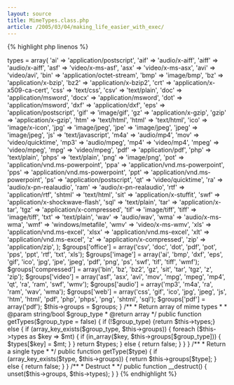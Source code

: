```yaml
---
layout: source
title: MimeTypes.class.php
article: /2005/03/04/making_life_easier_with_exec/
---
```


{% highlight php linenos %}
<?php
/**
 * Simple repository of common file mime types
 *
 * updated 2007-08-30
 *        added method for retrieval of single type
 *        added docx and xlsx types, added simple pdf group type
 */
class AP_File_MimeTypes {
    public $types;
    public $groups;

    /**
     * construct
     *
     * initialize our mime types and groups
     */
    public function __construct() {
        $this->types = array(
            'ai' => 'application/postscript',
            'aif' => 'audio/x-aiff',
            'aiff' => 'audio/x-aiff',
            'asf' => 'video/x-ms-asf',
            'asx' => 'video/x-ms-asx',
            'avi' => 'video/avi',
            'bin' => 'application/octet-stream',
            'bmp' => 'image/bmp',
            'bz' => 'application/x-bzip',
            'bz2' => 'application/x-bzip2',
            'crt' => 'application/x-x509-ca-cert',
            'css' => 'text/css',
            'csv' => 'text/plain',
            'doc' => 'application/msword',
            'docx' => 'application/msword',
            'dot' => 'application/msword',
            'dxf' => 'application/dxf',
            'eps' => 'application/postscript',
            'gif' => 'image/gif',
            'gz' => 'application/x-gzip',
            'gzip' => 'application/x-gzip',
            'htm' => 'text/html',
            'html' => 'text/html',
            'ico' => 'image/x-icon',
            'jpg' => 'image/jpeg',
            'jpe' => 'image/jpeg',
            'jpeg' => 'image/jpeg',
            'js' => 'text/javascript',
            'm4a' => 'audio/mp4',
            'mov' => 'video/quicktime',
            'mp3' => 'audio/mpeg',
            'mp4' => 'video/mp4',
            'mpeg' => 'video/mpeg',
            'mpg' => 'video/mpeg',
            'pdf' => 'application/pdf',
            'php' => 'text/plain',
            'phps' => 'text/plain',
            'png' => 'image/png',
            'pot' => 'application/vnd.ms-powerpoint',
            'ppa' => 'application/vnd.ms-powerpoint',
            'pps' => 'application/vnd.ms-powerpoint',
            'ppt' => 'application/vnd.ms-powerpoint',
            'ps' => 'application/postscript',
            'qt' => 'video/quicktime',
            'ra' => 'audio/x-pn-realaudio',
            'ram' => 'audio/x-pn-realaudio',
            'rtf' => 'application/rtf',
            'shtml' => 'text/html',
            'sit' => 'application/x-stuffit',
            'swf' => 'application/x-shockwave-flash',
            'sql' => 'text/plain',
            'tar' => 'application/x-tar',
            'tgz' => 'application/x-compressed',
            'tif' => 'image/tiff',
            'tiff' => 'image/tiff',
            'txt' => 'text/plain',
            'wav' => 'audio/wav',
            'wma' => 'audio/x-ms-wma',
            'wmf' => 'windows/metafile',
            'wmv' => 'video/x-ms-wmv',
            'xls' => 'application/vnd.ms-excel',
            'xlsx' => 'application/vnd.ms-excel',
            'xlt' => 'application/vnd.ms-excel',
            'z' => 'application/x-compressed',
            'zip' => 'application/zip',
        );

        $groups['office'] = array('csv', 'doc', 'dot', 'pdf', 'pot', 'pps', 'ppt', 'rtf', 'txt', 'xls');
        $groups['image'] = array('ai', 'bmp', 'dxf', 'eps', 'gif', 'ico', 'jpg', 'jpe', 'jpeg', 'pdf', 'png', 'ps', 'swf', 'tif', 'tiff', 'wmf');
        $groups['compressed'] = array('bin', 'bz', 'bz2', 'gz', 'sit', 'tar', 'tgz', 'z', 'zip');
        $groups['video'] = array('asf', 'asx', 'avi', 'mov', 'mpg', 'mpeg', 'mp4', 'qt', 'ra', 'ram', 'swf', 'wmv');
        $groups['audio'] = array('mp3', 'm4a', 'ra', 'ram', 'wav', 'wma');
        $groups['web'] = array('css', 'gif', 'ico', 'jpg', 'jpeg', 'js', 'htm', 'html', 'pdf', 'php', 'phps', 'png', 'shtml', 'sql');
        $groups['pdf'] = array('pdf');

        $this->groups = $groups;
    }

    /**
     * Return array of mime types
     *
     * @param string/bool $group_type
     * @return array
     */
    public function getTypes($group_type = false) {
        if (!$group_type) {return $this->types;} else {
            if (array_key_exists($group_type, $this->groups)) {
                foreach ($this->types as $key => $mt) {
                    if (in_array($key, $this->groups[$group_type])) {
						$types[$key] = $mt;
					}
                }
                return $types;
            } else {
				return false;
			}
        }
    }

    /**
     * Return a single type
     *
     */
    public function getType($type) {
        if (array_key_exists($type, $this->groups)) {
			return $this->groups[$type];
		} else {
			return false;
		}
    }

    /**
     * Destruct
     *
     */
    public function __destruct() {
        unset($this->groups, $this->types);
    }

}
{% endhighlight %}